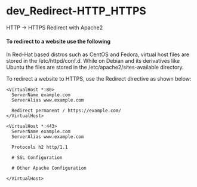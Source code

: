 # dev_Redirect-HTTP_HTTPS
HTTP -> HTTPS Redirect with Apache2

#### To redirect to a website use the following
In Red-Hat based distros such as CentOS and Fedora, virtual host files are stored in the /etc/httpd/conf.d. While on Debian and its derivatives like Ubuntu the files are stored in the /etc/apache2/sites-available directory.

To redirect a website to HTTPS, use the Redirect directive as shown below:<br/>

```
<VirtualHost *:80> 
  ServerName example.com
  ServerAlias www.example.com

  Redirect permanent / https://example.com/
</VirtualHost>

<VirtualHost *:443>
  ServerName example.com
  ServerAlias www.example.com

  Protocols h2 http/1.1

  # SSL Configuration

  # Other Apache Configuration

</VirtualHost>
```
